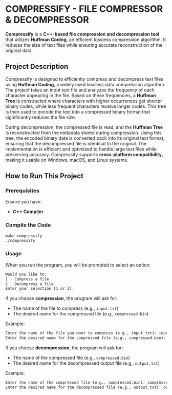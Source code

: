# COMPRESSIFY - FILE COMPRESSOR & DECOMPRESSOR

**Compressify** is a **C++-based file compression and decompression tool** that utilizes **Huffman Coding**, an efficient lossless compression algorithm. It reduces the size of text files while ensuring accurate reconstruction of the original data.

## Project Description

Compressify is designed to efficiently compress and decompress text files using **Huffman Coding**, a widely used lossless data compression algorithm. The project takes an input text file and analyzes the frequency of each character appearing in the file. Based on these frequencies, a **Huffman Tree** is constructed where characters with higher occurrences get shorter binary codes, while less frequent characters receive longer codes. This tree is then used to encode the text into a compressed binary format that significantly reduces the file size.

During decompression, the compressed file is read, and the **Huffman Tree** is reconstructed from the metadata stored during compression. Using this tree, the encoded binary data is converted back into its original text format, ensuring that the decompressed file is identical to the original. The implementation is efficient and optimized to handle large text files while preserving accuracy. Compressify supports **cross-platform compatibility**, making it usable on Windows, macOS, and Linux systems.

## How to Run This Project

### Prerequisites

Ensure you have:

- **C++ Compiler** 

### Compile the Code

```bash
make compressify
./compressify
```

### Usage

When you run the program, you will be prompted to select an option:

```bash
Would you like to:
1 - Compress a file
2 - Decompress a file
Enter your selection (1 or 2):
```

If you choose **compression**, the program will ask for:

- The name of the file to compress (e.g., `input.txt`)
- The desired name for the compressed file (e.g., `compressed.bin`)

Example:

```bash
Enter the name of the file you want to compress (e.g., input.txt): input.txt
Enter the desired name for the compressed file (e.g., compressed.bin): compressed.bin
```

If you choose **decompression**, the program will ask for:

- The name of the compressed file (e.g., `compressed.bin`)
- The desired name for the decompressed output file (e.g., `output.txt`)

Example:

```bash
Enter the name of the compressed file (e.g., compressed.bin): compressed.bin
Enter the desired name for the decompressed file (e.g., output.txt): output.txt
```



